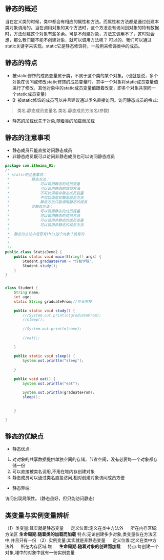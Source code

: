 ## 静态的概述
当在定义类的时候，类中都会有相应的属性和方法。而属性和方法都是通过创建本类对象调用的。当在调用对象的某个方法时，这个方法没有访问到对象的特有数据时，方法创建这个对象有些多余。可是不创建对象，方法又调用不了，这时就会想，那么我们能不能不创建对象，就可以调用方法呢？
可以的，我们可以通过static关键字来实现。static它是静态修饰符，一般用来修饰类中的成员。


## 静态的特点

- 被static修饰的成员变量属于类，不属于这个类的某个对象。（也就是说，多个对象在访问或修改static修饰的成员变量时，其中一个对象将static成员变量值进行了修改，其他对象中的static成员变量值跟着改变，即多个对象共享同一个static成员变量）
- B: 被static修饰的成员可以并且建议通过类名直接访问。访问静态成员的格式:
> 类名.静态成员变量名
> 类名.静态成员方法名(参数)

- 静态的加载优先于对象,随着类的加载而加载
## 静态的注意事项

- 静态成员只能直接访问静态成员
- 非静态成员既可以访问非静态成员也可以访问静态成员



```java
package com.itheima_01;
/*
 * static的注意事项：
 * 			静态方法：
 * 				可以调用静态的成员变量
 * 				可以调用静态的成员方法
 * 				不可以调用非静态成员变量
 * 				不可以调用非静态成员方法
 * 				静态方法只能调用静态的成员
 * 			非静态方法：
 * 				可以调用静态的成员变量
 * 				可以调用静态的成员方法
 * 				可以调用非静态的成员变量
 * 				可以调用非静态的成员方法
 * 		
 * 	静态的方法中是否有this这个对象？没有的
 * 				
 * 
 */
public class StaticDemo2 {
	public static void main(String[] args) {
		Student.graduateFrom = "传智学院";
		Student.study();
	}
}


class Student {
	String name;
	int age;
	static String graduateFrom;//毕业院校
	
	public static void study() {
		///System.out.println(graduateFrom);
		//sleep();
		
		//System.out.println(name);
		
		//eat();
		
	}
	
	public static void sleep() {
		System.out.println("sleep");
		
	}
	
	public void eat() {
		System.out.println("eat");
		
		System.out.println(graduateFrom);
		sleep();
		
		
	}
	
}

```
## 静态的优缺点

- 静态优点:
1. 对对象的共享数据提供单独空间的存储，节省空间，没有必要每一个对象都存储一份
1. 可以直接被类名调用,不用在堆内存创建对象
1. 静态成员可以通过类名直接访问,相对创建对象访问成员方便
- 静态弊端:

访问出现局限性。（静态虽好，但只能访问静态）


## 类变量与实例变量辨析
（1）类变量:其实就是静态变量
     定义位置:定义在类中方法外
     所在内存区域:方法区
**生命周期:随着类的加载而加载**
特点:无论创建多少对象,类变量仅在方法区中,并且只有一份
（2）实例变量:其实就是非静态变量
     定义位置:定义在类中方法外
     所在内存区域:堆
     **生命周期:随着对象的创建而加载**
     特点:每创建一个对象,堆中的对象中就有一份实例变量


